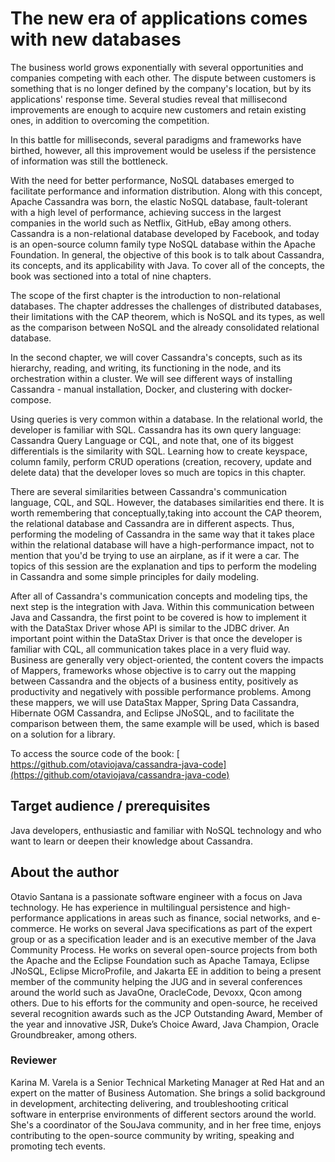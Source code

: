 # The new era of applications comes with new databases

The business world grows exponentially with several opportunities and companies competing with each other. The dispute between customers is something that is no longer defined by the company's location, but by its applications' response time. Several studies reveal that millisecond improvements are enough to acquire new customers and retain existing ones, in addition to overcoming the competition.

In this battle for milliseconds, several paradigms and frameworks have birthed, however, all this improvement would be useless if the persistence of information was still the bottleneck.

With the need for better performance, NoSQL databases emerged to facilitate performance and information distribution. Along with this concept, Apache Cassandra was born, the elastic NoSQL database, fault-tolerant with a high level of performance, achieving success in the largest companies in the world such as Netflix, GitHub, eBay among others. Cassandra is a non-relational database developed by Facebook, and today is an open-source column family type NoSQL database within the Apache Foundation. In general, the objective of this book is to talk about Cassandra, its concepts, and its applicability with Java. To cover all of the concepts, the book was sectioned into a total of nine chapters.

The scope of the first chapter is the introduction to non-relational databases. The chapter addresses the challenges of distributed databases, their limitations with the CAP theorem, which is NoSQL and its types, as well as the comparison between NoSQL and the already consolidated relational database.

In the second chapter, we will cover Cassandra's concepts, such as its hierarchy, reading, and writing, its functioning in the node, and its orchestration within a cluster. We will see different ways of installing Cassandra - manual installation, Docker, and clustering with docker-compose.

Using queries is very common within a database. In the relational world, the developer is familiar with SQL. Cassandra has its own query language: Cassandra Query Language or CQL, and note that, one of its biggest differentials is the similarity with SQL. Learning how to create keyspace, column family, perform CRUD operations (creation, recovery, update and delete data) that the developer loves so much are topics in this chapter.

There are several similarities between Cassandra's communication language, CQL, and SQL. However, the databases similarities end there. It is worth remembering that conceptually,taking into account the CAP theorem, the relational database and Cassandra are in different aspects. Thus, performing the modeling of Cassandra in the same way that it takes place within the relational database will have a high-performance impact, not to mention that you'd be trying to use an airplane, as if it were a car. The topics of this session are the explanation and tips to perform the modeling in Cassandra and some simple principles for daily modeling.

After all of Cassandra's communication concepts and modeling tips, the next step is the integration with Java. Within this communication between Java and Cassandra, the first point to be covered is how to implement it with the DataStax Driver whose API is similar to the JDBC driver. An important point within the DataStax Driver is that once the developer is familiar with CQL, all communication takes place in a very fluid way. Business are generally very object-oriented, the content covers the impacts of Mappers, frameworks whose objective is to carry out the mapping between Cassandra and the objects of a business entity, positively as productivity and negatively with possible performance problems. Among these mappers, we will use DataStax Mapper, Spring Data Cassandra, Hibernate OGM Cassandra, and Eclipse JNoSQL, and to facilitate the comparison between them, the same example will be used, which is based on a solution for a library.



To access the source code of the book: [ https://github.com/otaviojava/cassandra-java-code](https://github.com/otaviojava/cassandra-java-code)

## Target audience / prerequisites

Java developers, enthusiastic and familiar with NoSQL technology and who want to learn or deepen their knowledge about Cassandra.



## About the author

 

Otavio Santana is a passionate software engineer with a focus on Java technology. He has experience in multilingual persistence and high-performance applications in areas such as finance, social networks, and e-commerce. He works on several Java specifications as part of the expert group or as a specification leader and is an executive member of the Java Community Process. He works on several open-source projects from both the Apache and the Eclipse Foundation such as Apache Tamaya, Eclipse JNoSQL, Eclipse MicroProfile, and Jakarta EE in addition to being a present member of the community helping the JUG and in several conferences around the world such as JavaOne, OracleCode, Devoxx, Qcon among others. Due to his efforts for the community and open-source, he received several recognition awards such as the JCP Outstanding Award, Member of the year and innovative JSR, Duke’s Choice Award, Java Champion, Oracle Groundbreaker, among others.

### Reviewer


Karina M. Varela is a Senior Technical Marketing Manager at Red Hat and an expert on the matter of Business Automation. She brings a solid background in development, architecting delivering, and troubleshooting critical software in enterprise environments of different sectors around the world. She's a coordinator of the SouJava community, and in her free time, enjoys contributing to the open-source community by writing, speaking and promoting tech events.